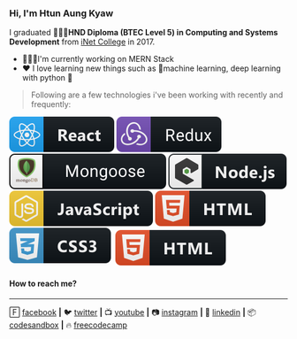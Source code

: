 ### Hi, I'm Htun Aung Kyaw

I graduated 👨🏿‍🎓**HND Diploma (BTEC Level 5) in Computing and Systems Development** from [iNet College](http://www.inetmyanmar.com) in 2017.

- 🧑🏿‍💻I'm currently working on MERN Stack
- ♥️ I love learning new things such as 🤖machine learning, deep learning with python 🐍

> Following are a few technologies i've been working with recently and frequently:

<img src="assets/react.svg" alt="example badge" style="vertical-align:top margin:6px 4px">
<img src="assets/redux.svg" alt="example badge" style="vertical-align:top margin:6px 4px">
<img src="assets/mongoose.svg" alt="example badge" style="vertical-align:top margin:6px 4px">
<img src="assets/nodejs.svg" alt="example badge" style="vertical-align:top margin:6px 4px">
<img src="assets/js.svg" alt="example badge" style="vertical-align:top margin:6px 4px">
<img src="assets/html.svg" alt="example badge" style="vertical-align:top margin:6px 4px">
<img src="assets/css.svg" alt="example badge" style="vertical-align:top margin:6px 4px">
<img src="https://github.com/HtunAungKyaw/HtunAungKyaw/blob/master/assets/html.svg" alt="html" style="vertical-align:top; margin:4px">

#### How to reach me?

<hr/>

🄵 [facebook](https://www.facebook.com/htunagkyaw.hak) **|**
🐦 [twitter](http://twitter.com/htun_aung_kyaw) **|**
📺 [youtube](https://www.youtube.com/channel/UCrPfrxmuZAh3ok7DKqy488g?view_as=subscriber) **|**
📷 [instagram](https://www.instagram.com/htunaungkyaw.hak/) **|**
👔 [linkedin](https://www.linkedin.com/in/htun-aung-kyaw-3b6b6815a) **|**
📦 [codesandbox](https://codesandbox.io/u/HtunAungKyaw) **|**
🔥 [freecodecamp](https://www.freecodecamp.org/fcc0d6b7701-43b3-423b-b740-7f6f2348e6a9)
